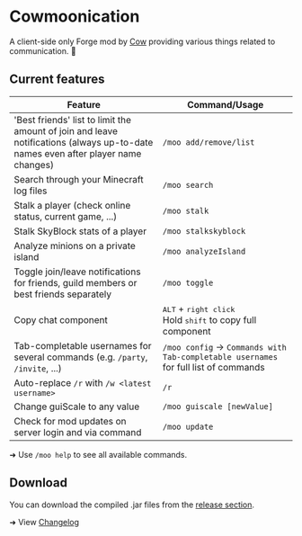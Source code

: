 # Cowmoonication
A client-side only Forge mod by [Cow](https://namemc.com/profile/Cow) providing various things related to communication. :cow2:

## Current features
| Feature                                                                 | Command/Usage                           |
|-------------------------------------------------------------------------|-----------------------------------------|
| 'Best friends' list to limit the amount of join and leave notifications (always up-to-date names even after player name changes) | `/moo add/remove/list` |
| Search through your Minecraft log files                                 | `/moo search`                           |
| Stalk a player (check online status, current game, ...)                 | `/moo stalk`                            |
| Stalk SkyBlock stats of a player                                        | `/moo stalkskyblock`                    |
| Analyze minions on a private island                                     | `/moo analyzeIsland`                    |
| Toggle join/leave notifications for friends, guild members or best friends separately | `/moo toggle`             |
| Copy chat component                                                     | <kbd>ALT</kbd> + <kbd>right click</kbd><br>Hold <kbd>shift</kbd> to copy full component |
| Tab-completable usernames for several commands (e.g. `/party`, `/invite`, ...) | `/moo config` &rarr; `Commands with Tab-completable usernames` for full list of commands |
| Auto-replace `/r` with `/w <latest username>`                           | `/r `                                   |
| Change guiScale to any value                                            | `/moo guiscale [newValue]`              |
| Check for mod updates on server login and via command                   | `/moo update`                           |

➜ Use `/moo help` to see all available commands.

## Download
You can download the compiled .jar files from the [release section](https://github.com/cow-mc/Cowmoonication/releases).

➜ View [Changelog](CHANGELOG.md)
